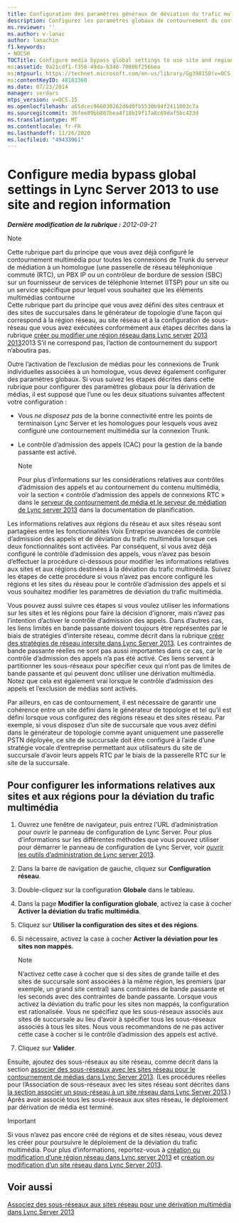 ```yaml
---
title: Configuration des paramètres généraux de déviation du trafic multimédia pour utiliser les informations de site et de région
description: Configurez les paramètres globaux de contournement du contenu multimédia pour utiliser les informations de site et de région.
ms.reviewer: ''
ms.author: v-lanac
author: lanachin
f1.keywords:
- NOCSH
TOCTitle: Configure media bypass global settings to use site and region information
ms:assetid: 0a21cdf1-f350-49da-b346-70806f256bea
ms:mtpsurl: https://technet.microsoft.com/en-us/library/Gg398150(v=OCS.15)
ms:contentKeyID: 48183360
ms.date: 07/23/2014
manager: serdars
mtps_version: v=OCS.15
ms.openlocfilehash: a65dcec966030262d6d0fb5530b94f2411003c7a
ms.sourcegitcommit: 36fee89bb887bea4f18b19f17a8c69daf5bc423d
ms.translationtype: MT
ms.contentlocale: fr-FR
ms.lasthandoff: 11/26/2020
ms.locfileid: "49433961"
---
```

# <a name="configure-media-bypass-global-settings-in-lync-server-2013-to-use-site-and-region-information"></a>Configure media bypass global settings in Lync Server 2013 to use site and region information

<div data-xmlns="http://www.w3.org/1999/xhtml">

<div class="topic" data-xmlns="http://www.w3.org/1999/xhtml" data-msxsl="urn:schemas-microsoft-com:xslt" data-cs="https://msdn.microsoft.com/">

<div data-asp="https://msdn2.microsoft.com/asp">



</div>

<div id="mainSection">

<div id="mainBody">

<span> </span>

_**Dernière modification de la rubrique :** 2012-09-21_

<div>


> [!NOTE]
> Cette rubrique part du principe que vous avez déjà configuré le contournement multimédia pour toutes les connexions de Trunk du serveur de médiation à un homologue (une passerelle de réseau téléphonique commuté (RTC), un PBX IP ou un contrôleur de bordure de session (SBC) sur un fournisseur de services de téléphonie Internet (ITSP) pour un site ou un service spécifique pour lequel vous souhaitez que les éléments multimédias contourne<BR>Cette rubrique part du principe que vous avez défini des sites centraux et des sites de succursales dans le générateur de topologie d’une façon qui correspond à la région réseau, au site réseau et à la configuration de sous-réseau que vous avez exécutées conformément aux étapes décrites dans la rubrique <A href="lync-server-2013-create-or-modify-a-network-region.md">créer ou modifier une région réseau dans Lync server</A> <A href="lync-server-2013-associate-a-subnet-with-a-network-site.md">2013</A> <A href="lync-server-2013-create-or-modify-a-network-site.md">2013</A>2013 S’il ne correspond pas, l’action de contournement du support n’aboutira pas.



</div>

Outre l’activation de l’exclusion de médias pour les connexions de Trunk individuelles associées à un homologue, vous devez également configurer des paramètres globaux. Si vous suivez les étapes décrites dans cette rubrique pour configurer des paramètres globaux pour la dérivation de médias, il est supposé que l’une ou les deux situations suivantes affectent votre configuration :

  - Vous *ne disposez pas* de la bonne connectivité entre les points de terminaison Lync Server et les homologues pour lesquels vous avez configuré une contournement multimédia sur la connexion Trunk.

  - Le contrôle d’admission des appels (CAC) pour la gestion de la bande passante est activé.
    
    <div>
    

    > [!NOTE]
    > Pour plus d’informations sur les considérations relatives aux contrôles d’admission des appels et au contournement du contenu multimédia, voir la section « contrôle d’admission des appels de connexions RTC » dans le <A href="lync-server-2013-media-bypass-and-mediation-server.md">serveur de contournement de média et le serveur de médiation de Lync server 2013</A> dans la documentation de planification.

    
    </div>

Les informations relatives aux régions du réseau et aux sites réseau sont partagées entre les fonctionnalités Voix Entreprise avancées de contrôle d’admission des appels et de déviation du trafic multimédia lorsque ces deux fonctionnalités sont activées. Par conséquent, si vous avez déjà configuré le contrôle d’admission des appels, vous n’avez pas besoin d’effectuer la procédure ci-dessous pour modifier les informations relatives aux sites et aux régions destinées à la déviation du trafic multimédia. Suivez les étapes de cette procédure si vous n’avez pas encore configuré les régions et les sites du réseau pour le contrôle d’admission des appels et si vous souhaitez modifier les paramètres de déviation du trafic multimédia.

Vous pouvez aussi suivre ces étapes si vous voulez utiliser les informations sur les sites et les régions pour faire la décision d’ignorer, mais n’avez pas l’intention d’activer le contrôle d’admission des appels. Dans d’autres cas, les liens limités en bande passante doivent toujours être représentés par le biais de stratégies d’intersite réseau, comme décrit dans la rubrique [créer des stratégies de réseau intersite dans Lync Server 2013](lync-server-2013-create-network-intersite-policies.md). Les contraintes de bande passante réelles ne sont pas aussi importantes dans ce cas, car le contrôle d’admission des appels n’a pas été activé. Ces liens servent à partitionner les sous-réseaux pour spécifier ceux qui n’ont pas de limites de bande passante et qui peuvent donc utiliser une dérivation multimédia. Notez que cela est également vrai lorsque le contrôle d’admission des appels et l’exclusion de médias sont activés.

Par ailleurs, en cas de contournement, il est nécessaire de garantir une cohérence entre un site défini dans le générateur de topologie et tel qu’il est défini lorsque vous configurez des régions réseau et des sites réseau. Par exemple, si vous disposez d’un site de succursale que vous avez défini dans le générateur de topologie comme ayant uniquement une passerelle PSTN déployée, ce site de succursale doit être configuré à l’aide d’une stratégie vocale d’entreprise permettant aux utilisateurs du site de succursale d’avoir leurs appels RTC par le biais de la passerelle RTC sur le site de la succursale.

<div>

## <a name="to-configure-site-and-region-information-for-media-bypass"></a>Pour configurer les informations relatives aux sites et aux régions pour la déviation du trafic multimédia

1.  Ouvrez une fenêtre de navigateur, puis entrez l’URL d’administration pour ouvrir le panneau de configuration de Lync Server. Pour plus d’informations sur les différentes méthodes que vous pouvez utiliser pour démarrer le panneau de configuration de Lync Server, voir [ouvrir les outils d’administration de Lync server 2013](lync-server-2013-open-lync-server-administrative-tools.md).

2.  Dans la barre de navigation de gauche, cliquez sur **Configuration réseau**.

3.  Double-cliquez sur la configuration **Globale** dans le tableau.

4.  Dans la page **Modifier la configuration globale**, activez la case à cocher **Activer la déviation du trafic multimédia**.

5.  Cliquez sur **Utiliser la configuration des sites et des régions**.

6.  Si nécessaire, activez la case à cocher **Activer la déviation pour les sites non mappés**.
    
    <div>
    

    > [!NOTE]
    > N’activez cette case à cocher que si des sites de grande taille et des sites de succursale sont associées à la même région, les premiers (par exemple, un grand site central) sans contraintes de bande passante et les seconds avec des contraintes de bande passante. Lorsque vous activez la déviation du trafic pour les sites non mappés, la configuration est rationalisée. Vous ne spécifiez que les sous-réseaux associés aux sites de succursale au lieu d’avoir à spécifier tous les sous-réseaux associés à tous les sites. Nous vous recommandons de ne pas activer cette case à cocher si le contrôle d’admission des appels est activé.

    
    </div>

7.  Cliquez sur **Valider**.

Ensuite, ajoutez des sous-réseaux au site réseau, comme décrit dans la section [associer des sous-réseaux avec les sites réseau pour le contournement de médias dans Lync Server 2013](lync-server-2013-associate-subnets-with-network-sites-for-media-bypass.md). (Les procédures réelles pour l’Association de sous-réseaux avec les sites réseau sont décrites dans [la section associer un sous-réseau à un site réseau dans Lync Server 2013](lync-server-2013-associate-a-subnet-with-a-network-site.md).) Après avoir associé tous les sous-réseaux aux sites réseau, le déploiement par dérivation de média est terminé.

<div>


> [!IMPORTANT]
> Si vous n’avez pas encore créé de régions et de sites réseau, vous devez les créer pour poursuivre le déploiement de la déviation du trafic multimédia. Pour plus d’informations, reportez-vous à <A href="lync-server-2013-create-or-modify-a-network-region.md">création ou modification d’une région réseau dans Lync server 2013</A> et <A href="lync-server-2013-create-or-modify-a-network-site.md">création ou modification d’un site réseau dans Lync Server 2013</A>.



</div>

</div>

<div>

## <a name="see-also"></a>Voir aussi


[Associez des sous-réseaux aux sites réseau pour une dérivation multimédia dans Lync Server 2013](lync-server-2013-associate-subnets-with-network-sites-for-media-bypass.md)  
  

</div>

</div>

<span> </span>

</div>

</div>

</div>

